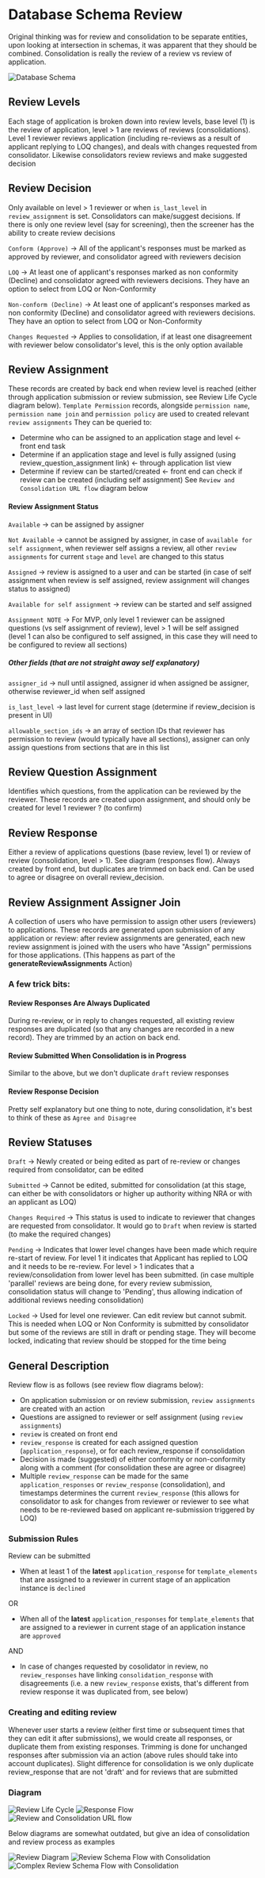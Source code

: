 # Database Schema Review

Original thinking was for review and consolidation to be separate entities, upon looking at intersection in schemas, it was apparent that they should be combined. Consolidation is really the review of a review vs review of application.

![Database Schema](images/database-schema-review.png)

## Review Levels

Each stage of application is broken down into review levels, base level (1) is the review of application, level > 1 are reviews of reviews (consolidations). Level 1 reviewer reviews application (including re-reviews as a result of applicant replying to LOQ changes), and deals with changes requested from consolidator. Likewise consolidators review reviews and make suggested decision

## Review Decision

Only available on level > 1 reviewer or when `is_last_level` in `review_assignment` is set. Consolidators can make/suggest decisions. If there is only one review level (say for screening), then the screener has the ability to create review decisions

`Conform (Approve)` -> All of the applicant's responses must be marked as approved by reviewer, and consolidator agreed with reviewers decision

`LOQ` -> At least one of applicant's responses marked as non conformity (Decline) and consolidator agreed with reviewers decisions. They have an option to select from LOQ or Non-Conformity

`Non-conform (Decline)` -> At least one of applicant's responses marked as non conformity (Decline) and consolidator agreed with reviewers decisions. They have an option to select from LOQ or Non-Conformity

`Changes Requested` -> Applies to consolidation, if at least one disagreement with reviewer below consolidator's level, this is the only option available

## Review Assignment

These records are created by back end when review level is reached (either through application submission or review submission, see Review Life Cycle diagram below). `Template Permission` records, alongside `permission name`, `permission name join` and `permission policy` are used to created relevant `review assignments`
They can be queried to:

- Determine who can be assigned to an application stage and level <- front end task
- Determine if an application stage and level is fully assigned (using review_question_assignment link) <- through application list view
- Determine if review can be started/created <- front end can check if review can be created (including self assignment) See `Review and Consolidation URL flow` diagram below

#### Review Assignment Status

`Available` -> can be assigned by assigner

`Not Available` -> cannot be assigned by assigner, in case of `available for self assignment`, when reviewer self assigns a review, all other `review assignments` for current `stage` and `level` are changed to this status

`Assigned` -> review is assigned to a user and can be started (in case of self assignment when review is self assigned, review assignment will changes status to assigned)

`Available for self assignment` -> review can be started and self assigned

`Assignment NOTE` -> For MVP, only level 1 reviewer can be assigned questions (vs self assignment of review), level > 1 will be self assigned (level 1 can also be configured to self assigned, in this case they will need to be configured to review all sections)

##### Other fields (that are not straight away self explanatory)

`assigner_id` -> null until assigned, assigner id when assigned be assigner, otherwise reviewer_id when self assigned

`is_last_level` -> last level for current stage (determine if review_decision is present in UI)

`allowable_section_ids` -> an array of section IDs that reviewer has permission to review (would typically have all sections), assigner can only assign questions from sections that are in this list

## Review Question Assignment

Identifies which questions, from the application can be reviewed by the reviewer.
These records are created upon assignment, and should only be created for level 1 reviewer ? (to confirm)

## Review Response

Either a review of applications questions (base review, level 1) or review of review (consolidation, level > 1). See diagram (responses flow). Always created by front end, but duplicates are trimmed on back end.
Can be used to agree or disagree on overall review_decision.

## Review Assignment Assigner Join

A collection of users who have permission to assign other users (reviewers) to applications. These records are generated upon submission of any application or review: after review assignments are generated, each new review assignment is joined with the users who have "Assign" permissions for those applications. (This happens as part of the **generateReviewAssignments** Action)

### A few trick bits:

#### Review Responses Are Always Duplicated

During re-review, or in reply to changes requested, all existing review responses are duplicated (so that any changes are recorded in a new record). They are trimmed by an action on back end.

#### Review Submitted When Consolidation is in Progress

Similar to the above, but we don't duplicate `draft` review responses

#### Review Response Decision

Pretty self explanatory but one thing to note, during consolidation, it's best to think of these as `Agree and Disagree`

## Review Statuses

`Draft` -> Newly created or being edited as part of re-review or changes required from consolidator, can be edited

`Submitted` -> Cannot be edited, submitted for consolidation (at this stage, can either be with consolidators or higher up authority withing NRA or with an applicant as LOQ)

`Changes Required` -> This status is used to indicate to reviewer that changes are requested from consolidator. It would go to `Draft` when review is started (to make the required changes)

`Pending` -> Indicates that lower level changes have been made which require re-start of review. For level 1 it indicates that Applicant has replied to LOQ and it needs to be re-review. For level > 1 indicates that a review/consolidation from lower level has been submitted. (in case multiple 'parallel' reviews are being done, for every review submission, consolidation status will change to 'Pending', thus allowing indication of additional reviews needing consolidation)

`Locked` -> Used for level one reviewer. Can edit review but cannot submit. This is needed when LOQ or Non Conformity is submitted by consolidator but some of the reviews are still in draft or pending stage. They will become locked, indicating that review should be stopped for the time being

## General Description

Review flow is as follows (see review flow diagrams below):

- On application submission or on review submission, `review assignments` are created with an action
- Questions are assigned to reviewer or self assignment (using `review assignments`)
- `review` is created on front end
- `review_response` is created for each assigned question (`application_response`), or for each review_response if consolidation
- Decision is made (suggested) of either conformity or non-conformity along with a comment (for consolidation these are agree or disagree)
- Multiple `review_response` can be made for the same `application_responses` or `review_response` (consolidation), and timestamps determines the current `review_response` (this allows for consolidator to ask for changes from reviewer or reviewer to see what needs to be re-reviewed based on applicant re-submission triggered by LOQ)

### Submission Rules

Review can be submitted

- When at least 1 of the **latest** `application_response` for `template_elements` that are assigned to a reviewer in current stage of an application instance is `declined`

OR

- When all of the **latest** `application_responses` for `template_elements` that are assigned to a reviewer in current stage of an application instance are `approved`

AND

- In case of changes requested by cosolidator in review, no `review_responses` have linking `consolidation_response` with disagreements (i.e. a new `review_response` exists, that's different from review response it was duplicated from, see below)

### Creating and editing review

Whenever user starts a review (either first time or subsequent times that they can edit it after submissions), we would create all responses, or duplicate them from existing responses. Trimming is done for unchanged responses after submission via an action (above rules should take into account duplicates). Slight difference for consolidation is we only duplicate review_response that are not 'draft' and for reviews that are submitted

### Diagram

![Review Life Cycle](images/review-life-cycle.png)
![Response Flow](images/response-flow.png)
![Review and Consolidation URL flow](images/consolidation-and-review-URL-flow.png)

Below diagrams are somewhat outdated, but give an idea of consolidation and review process as examples

![Review Diagram](images/review-diagram.png)
![Review Schema Flow with Consolidation](images/consolidation-flow-with-schema-example.png)
![Complex Review Schema Flow with Consolidation](images/consolidation-flow-with-schema-example-complex.png)
